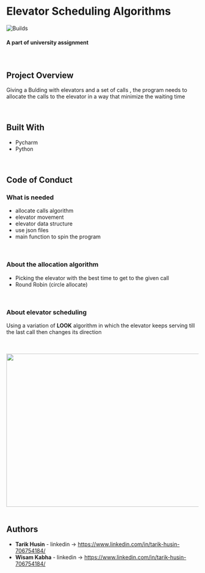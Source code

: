 # **Elevator Scheduling Algorithms**
![Builds](https://github.com/project-chip/connectedhomeip/workflows/Builds/badge.svg)
#### A part of university assignment 


</br>



## Project Overview
Giving a Bulding with elevators and a set of calls , the program needs to allocate the calls to the elevator in a way that minimize the waiting time

</br>





## Built With

* Pycharm 
* Python

</br>



## Code of Conduct

### What is needed 
- allocate calls algorithm 
- elevator movement
- elevator data structure 
- use json files 
- main function to spin the program 

</br>

### About the allocation algorithm
- Picking the elevator with the best time to get to the given call 
- Round Robin (circle allocate)

</br>

### About elevator scheduling
Using a variation of **LOOK** algorithm in which the elevator keeps serving till the last call then changes its direction 



</br>
</br>
<img src="https://www.engineering.columbia.edu/files/seas/styles/816x460/public/content/cs_image/2021/05/newtemplate.jpg?itok=PMitgeiw" width="600" height="400" />


</br>
</br>

## Authors

* **Tarik Husin**  - linkedin -> https://www.linkedin.com/in/tarik-husin-706754184/
* **Wisam Kabha**  - linkedin -> https://www.linkedin.com/in/tarik-husin-706754184/

